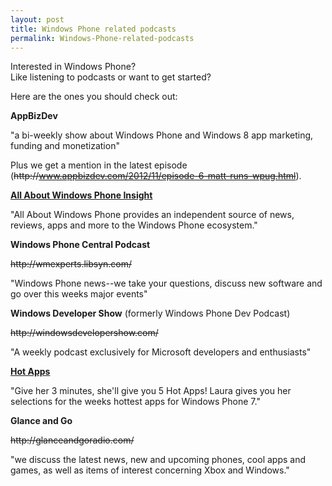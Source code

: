 ```yaml
---
layout: post
title: Windows Phone related podcasts
permalink: Windows-Phone-related-podcasts
---
```


Interested in Windows Phone?  
Like listening to podcasts or want to get started?

Here are the ones you should check out:

**AppBizDev**

"a bi-weekly show about Windows Phone and Windows 8 app marketing, funding and monetization"

Plus we get a mention in the latest episode (~~http&#58;&#47;&#47;www.appbizdev.com/2012/11/episode-6-matt-runs-wpug.html~~).

**[All About Windows Phone Insight](http://allaboutwindowsphone.com/media/)**

"All About Windows Phone provides an independent source of news, reviews, apps and more to the Windows Phone ecosystem."

**Windows Phone Central Podcast**

~~http&#58;&#47;&#47;wmexperts.libsyn.com/~~

"Windows Phone news--we take your questions, discuss new software and go over this weeks major events"

**Windows Developer Show** (formerly Windows Phone Dev Podcast)

~~http&#58;&#47;&#47;windowsdevelopershow.com/~~

"A weekly podcast exclusively for Microsoft developers and enthusiasts"

**[Hot Apps](http://channel9.msdn.com/Shows/Hot-Apps/)**

"Give her 3 minutes, she'll give you 5 Hot Apps! Laura gives you her selections for the weeks hottest apps for Windows Phone 7."

**Glance and Go**

~~http&#58;&#47;&#47;glanceandgoradio.com/~~

"we discuss the latest news, new and upcoming phones, cool apps and games, as well as items of interest concerning Xbox and Windows."
